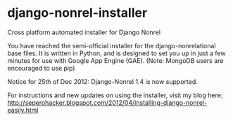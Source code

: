 django-nonrel-installer
=======================

Cross platform automated installer for Django Nonrel



You have reached the semi-official installer for the django-nonrelational base files. It is written in Python, and is designed to set you up in just a few minutes for use with Google App Engine (GAE). (Note: MongoDB users are encouraged to use pip)

Notice for 25th of Dec 2012: Django-Nonrel 1.4 is now supported.

For instructions and new updates on using the installer, visit my blog here: http://seperohacker.blogspot.com/2012/04/installing-django-nonrel-easily.html
